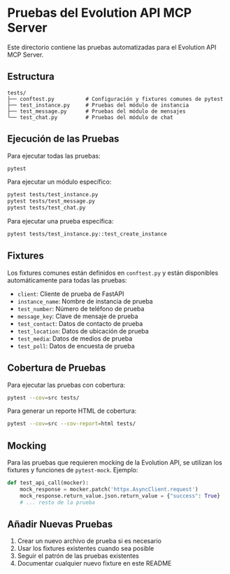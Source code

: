 # Pruebas del Evolution API MCP Server

Este directorio contiene las pruebas automatizadas para el Evolution API MCP Server.

## Estructura

```
tests/
├── conftest.py          # Configuración y fixtures comunes de pytest
├── test_instance.py     # Pruebas del módulo de instancia
├── test_message.py      # Pruebas del módulo de mensajes
└── test_chat.py         # Pruebas del módulo de chat
```

## Ejecución de las Pruebas

Para ejecutar todas las pruebas:

```bash
pytest
```

Para ejecutar un módulo específico:

```bash
pytest tests/test_instance.py
pytest tests/test_message.py
pytest tests/test_chat.py
```

Para ejecutar una prueba específica:

```bash
pytest tests/test_instance.py::test_create_instance
```

## Fixtures

Los fixtures comunes están definidos en `conftest.py` y están disponibles automáticamente para todas las pruebas:

- `client`: Cliente de prueba de FastAPI
- `instance_name`: Nombre de instancia de prueba
- `test_number`: Número de teléfono de prueba
- `message_key`: Clave de mensaje de prueba
- `test_contact`: Datos de contacto de prueba
- `test_location`: Datos de ubicación de prueba
- `test_media`: Datos de medios de prueba
- `test_poll`: Datos de encuesta de prueba

## Cobertura de Pruebas

Para ejecutar las pruebas con cobertura:

```bash
pytest --cov=src tests/
```

Para generar un reporte HTML de cobertura:

```bash
pytest --cov=src --cov-report=html tests/
```

## Mocking

Para las pruebas que requieren mocking de la Evolution API, se utilizan los fixtures y funciones de `pytest-mock`. Ejemplo:

```python
def test_api_call(mocker):
    mock_response = mocker.patch('httpx.AsyncClient.request')
    mock_response.return_value.json.return_value = {"success": True}
    # ... resto de la prueba
```

## Añadir Nuevas Pruebas

1. Crear un nuevo archivo de prueba si es necesario
2. Usar los fixtures existentes cuando sea posible
3. Seguir el patrón de las pruebas existentes
4. Documentar cualquier nuevo fixture en este README 